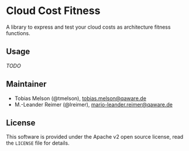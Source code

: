 # Cloud Cost Fitness

A library to express and test your cloud costs as architecture fitness functions.

## Usage

_TODO_

## Maintainer

- Tobias Melson (@tmelson), <tobias.melson@qaware.de>
- M.-Leander Reimer (@lreimer), <mario-leander.reimer@qaware.de>

## License

This software is provided under the Apache v2 open source license, read the `LICENSE` file for details.
